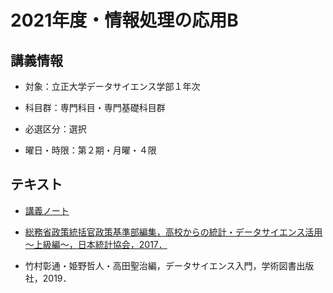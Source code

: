 # 2021年度・情報処理の応用B



## 講義情報

- 対象：立正大学データサイエンス学部１年次
- 科目群：専門科目・専門基礎科目群

- 必選区分：選択

- 曜日・時限：第２期・月曜・４限



## テキスト

- [講義ノート](text.pdf)

- [総務省政策統括官政策基準部編集，高校からの統計・データサイエンス活用～上級編～，日本統計協会，2017．](https://www.jstat.or.jp/sfs-advanced/)

- 竹村彰通・姫野哲人・高田聖治編，データサイエンス入門，学術図書出版社，2019．

